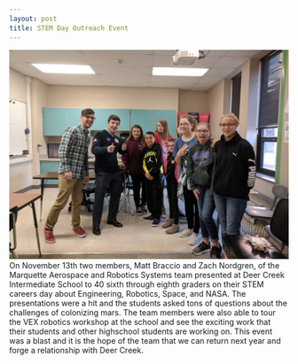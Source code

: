 ```yaml
---
layout: post
title: STEM Day Outreach Event
---
```

![Pictured are some elementary age students and two team members Matt and Zach](/images/stem-day.jpg)
On November 13th two members, Matt Braccio and Zach Nordgren, of the Marquette Aerospace and Robotics Systems team presented at Deer Creek Intermediate School to 40 sixth through eighth graders on their STEM careers day about Engineering, Robotics, Space, and NASA. 
The presentations were a hit and the students asked tons of questions about the challenges of colonizing mars. The team members were also able to tour the VEX robotics workshop at the school and see the exciting work that their students and other highschool students are working on.
This event was a blast and it is the hope of the team that we can return next year and forge a relationship with Deer Creek.
